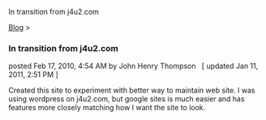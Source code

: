 In transition from j4u2.com 

[Blog](../z-blog-1.md)‎ > ‎

### In transition from j4u2.com

posted Feb 17, 2010, 4:54 AM by John Henry Thompson   \[ updated Jan 11, 2011, 2:51 PM \]

Created this site to experiment with better way to maintain web site. I was using wordpress on j4u2.com, but google sites is much easier and has features more closely matching how I want the site to look.

